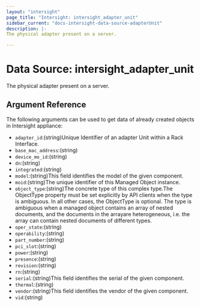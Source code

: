 ```yaml
---
layout: "intersight"
page_title: "Intersight: intersight_adapter_unit"
sidebar_current: "docs-intersight-data-source-adapterUnit"
description: |-
The physical adapter present on a server.

---
```


# Data Source: intersight_adapter_unit
The physical adapter present on a server.

## Argument Reference
The following arguments can be used to get data of already created objects in Intersight appliance:
* `adapter_id`:(string)Unique Identifier of an adapter Unit within a Rack Interface.
* `base_mac_address`:(string)
* `device_mo_id`:(string)
* `dn`:(string)
* `integrated`:(string)
* `model`:(string)This field identifies the model of the given component.
* `moid`:(string)The unique identifier of this Managed Object instance.
* `object_type`:(string)The concrete type of this complex type.The ObjectType property must be set explicitly by API clients when the type is ambiguous. In all other cases, the ObjectType is optional. The type is ambiguous when a managed object contains an array of nested documents, and the documents in the arrayare heterogeneous, i.e. the array can contain nested documents of different types.
* `oper_state`:(string)
* `operability`:(string)
* `part_number`:(string)
* `pci_slot`:(string)
* `power`:(string)
* `presence`:(string)
* `revision`:(string)
* `rn`:(string)
* `serial`:(string)This field identifies the serial of the given component.
* `thermal`:(string)
* `vendor`:(string)This field identifies the vendor of the given component.
* `vid`:(string)
